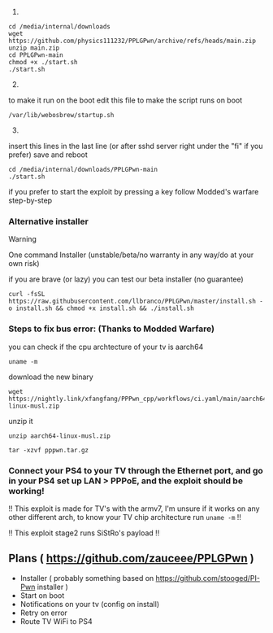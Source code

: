 1.
```
cd /media/internal/downloads
wget https://github.com/physics111232/PPLGPwn/archive/refs/heads/main.zip
unzip main.zip
cd PPLGPwn-main
chmod +x ./start.sh
./start.sh
```
2.
to make it run on the boot
edit this file to make the script runs on boot
```
/var/lib/webosbrew/startup.sh
```
3.
insert this lines in the last line (or after sshd server right under the "fi" if you prefer) save and reboot
```
cd /media/internal/downloads/PPLGPwn-main
./start.sh
```
if you prefer to start the exploit by pressing a key
follow Modded's warfare step-by-step


### Alternative installer
> [!WARNING]
> One command Installer (unstable/beta/no warranty in any way/do at your own risk)
>
> if you are brave (or lazy) you can test our beta installer (no guarantee)
```
curl -fsSL https://raw.githubusercontent.com/llbranco/PPLGPwn/master/install.sh -o install.sh && chmod +x install.sh && ./install.sh
```


### Steps to fix bus error: (Thanks to Modded Warfare)
you can check if the cpu archtecture of your tv is aarch64
```
uname -m
```
download the new binary
```
wget https://nightly.link/xfangfang/PPPwn_cpp/workflows/ci.yaml/main/aarch64-linux-musl.zip
```
unzip it
```
unzip aarch64-linux-musl.zip
```
```
tar -xzvf pppwn.tar.gz
```


### Connect your PS4 to your TV through the Ethernet port, and go in your PS4 set up LAN > PPPoE, and the exploit should be working!

!! This exploit is made for TV's with the armv7, I'm unsure if it works on any other different arch, to know your TV chip architecture run ```uname -m``` !!

!! This exploit stage2 runs SiStRo's payload !!

## Plans ( https://github.com/zauceee/PPLGPwn )
- Installer ( probably something based on https://github.com/stooged/PI-Pwn installer )
- Start on boot
- Notifications on your tv (config on install)
- Retry on error
- Route TV WiFi to PS4
